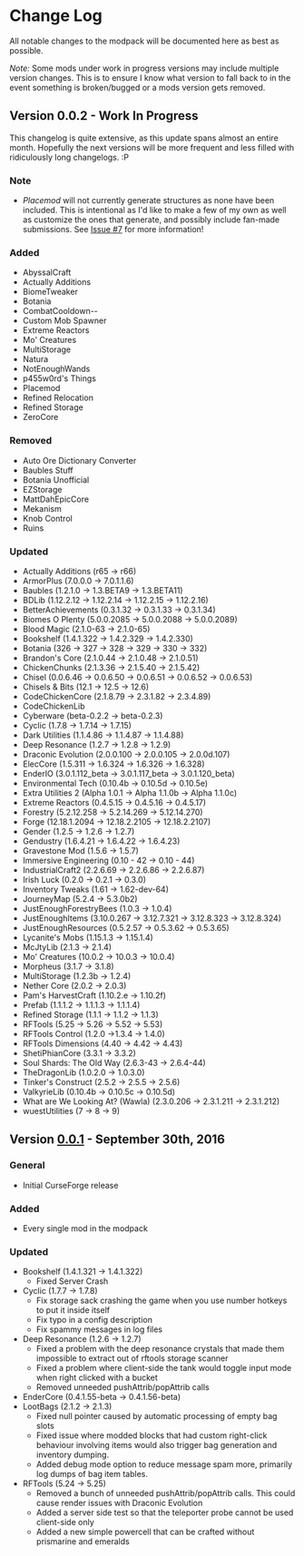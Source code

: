 # Change Log
All notable changes to the modpack will be documented here as best as possible.

*Note:* Some mods under work in progress versions may include multiple version changes. This is to ensure I know what version to fall back to in the event something is broken/bugged or a mods version gets removed.

## Version 0.0.2 - Work In Progress
This changelog is quite extensive, as this update spans almost an entire month. Hopefully the next versions will be more frequent and less filled with ridiculously long changelogs. :P

### Note
- *Placemod* will not currently generate structures as none have been included. This is intentional as I'd like to make a few of my own as well as customize the ones that generate, and possibly include fan-made submissions. See [Issue #7](https://github.com/xlxAciDxlx/AcidPak2/issues/7) for more information!

### Added
- AbyssalCraft
- Actually Additions
- BiomeTweaker
- Botania
- CombatCooldown--
- Custom Mob Spawner
- Extreme Reactors
- Mo' Creatures
- MultiStorage
- Natura
- NotEnoughWands
- p455w0rd's Things
- Placemod
- Refined Relocation
- Refined Storage
- ZeroCore

### Removed
- Auto Ore Dictionary Converter
- Baubles Stuff
- Botania Unofficial
- EZStorage
- MattDahEpicCore
- Mekanism
- Knob Control
- Ruins

### Updated
- Actually Additions (r65 -> r66)
- ArmorPlus (7.0.0.0 -> 7.0.1.1.6)
- Baubles (1.2.1.0 -> 1.3.BETA9 -> 1.3.BETA11)
- BDLib (1.12.2.12 -> 1.12.2.14 -> 1.12.2.15 -> 1.12.2.16)
- BetterAchievements (0.3.1.32 -> 0.3.1.33 -> 0.3.1.34)
- Biomes O Plenty (5.0.0.2085 -> 5.0.0.2088 -> 5.0.0.2089)
- Blood Magic (2.1.0-63 -> 2.1.0-65)
- Bookshelf (1.4.1.322 -> 1.4.2.329 -> 1.4.2.330)
- Botania (326 -> 327 -> 328 -> 329 -> 330 -> 332)
- Brandon's Core (2.1.0.44 -> 2.1.0.48 -> 2.1.0.51)
- ChickenChunks (2.1.3.36 -> 2.1.5.40 -> 2.1.5.42)
- Chisel (0.0.6.46 -> 0.0.6.50 -> 0.0.6.51 -> 0.0.6.52 -> 0.0.6.53)
- Chisels & Bits (12.1 -> 12.5 -> 12.6)
- CodeChickenCore (2.1.8.79 -> 2.3.1.82 -> 2.3.4.89)
- CodeChickenLib
- Cyberware (beta-0.2.2 -> beta-0.2.3)
- Cyclic (1.7.8 -> 1.7.14 -> 1.7.15)
- Dark Utilities (1.1.4.86 -> 1.1.4.87 -> 1.1.4.88)
- Deep Resonance (1.2.7 -> 1.2.8 -> 1.2.9)
- Draconic Evolution (2.0.0.100 -> 2.0.0.105 -> 2.0.0d.107)
- ElecCore (1.5.311 -> 1.6.324 -> 1.6.326 -> 1.6.328)
- EnderIO (3.0.1.112_beta -> 3.0.1.117_beta -> 3.0.1.120_beta)
- Environmental Tech (0.10.4b -> 0.10.5d -> 0.10.5e)
- Extra Utilities 2 (Alpha 1.0.1 -> Alpha 1.1.0b -> Alpha 1.1.0c)
- Extreme Reactors (0.4.5.15 -> 0.4.5.16 -> 0.4.5.17)
- Forestry (5.2.12.258 -> 5.2.14.269 -> 5.12.14.270)
- Forge (12.18.1.2094 -> 12.18.2.2105 -> 12.18.2.2107)
- Gender (1.2.5 -> 1.2.6 -> 1.2.7)
- Gendustry (1.6.4.21 -> 1.6.4.22 -> 1.6.4.23)
- Gravestone Mod (1.5.6 -> 1.5.7)
- Immersive Engineering (0.10 - 42 -> 0.10 - 44)
- IndustrialCraft2 (2.2.6.69 -> 2.2.6.86 -> 2.2.6.87)
- Irish Luck (0.2.0 -> 0.2.1 -> 0.3.0)
- Inventory Tweaks (1.61 -> 1.62-dev-64)
- JourneyMap (5.2.4 -> 5.3.0b2)
- JustEnoughForestryBees (1.0.3 -> 1.0.4)
- JustEnoughItems (3.10.0.267 -> 3.12.7.321 -> 3.12.8.323 -> 3.12.8.324)
- JustEnoughResources (0.5.2.57 -> 0.5.3.62 -> 0.5.3.65)
- Lycanite's Mobs (1.15.1.3 -> 1.15.1.4)
- McJtyLib (2.1.3 -> 2.1.4)
- Mo' Creatures (10.0.2 -> 10.0.3 -> 10.0.4)
- Morpheus (3.1.7 -> 3.1.8)
- MultiStorage (1.2.3b -> 1.2.4)
- Nether Core (2.0.2 -> 2.0.3)
- Pam's HarvestCraft (1.10.2.e -> 1.10.2f)
- Prefab (1.1.1.2 -> 1.1.1.3 -> 1.1.1.4)
- Refined Storage (1.1.1 -> 1.1.2 -> 1.1.3)
- RFTools (5.25 -> 5.26 -> 5.52 -> 5.53)
- RFTools Control (1.2.0 ->1.3.4 -> 1.4.0)
- RFTools Dimensions (4.40 -> 4.42 -> 4.43)
- ShetiPhianCore (3.3.1 -> 3.3.2)
- Soul Shards: The Old Way (2.6.3-43 -> 2.6.4-44)
- TheDragonLib (1.0.2.0 -> 1.0.3.0)
- Tinker's Construct (2.5.2 -> 2.5.5 -> 2.5.6)
- ValkyrieLib (0.10.4b -> 0.10.5c -> 0.10.5d)
- What are We Looking At? (Wawla) (2.3.0.206 -> 2.3.1.211 -> 2.3.1.212)
- wuestUtilities (7 -> 8 -> 9)

## Version [0.0.1](https://minecraft.curseforge.com/projects/acidpak-2/files/2333257) - September 30th, 2016
### General
- Initial CurseForge release

### Added
- Every single mod in the modpack

### Updated
- Bookshelf (1.4.1.321 -> 1.4.1.322)
  - Fixed Server Crash
- Cyclic (1.7.7 -> 1.7.8)
  - Fix storage sack crashing the game when you use number hotkeys to put it inside itself
  - Fix typo in a config description
  - Fix spammy messages in log files
- Deep Resonance (1.2.6 -> 1.2.7)
  - Fixed a problem with the deep resonance crystals that made them impossible to extract out of rftools storage scanner
  - Fixed a problem where client-side the tank would toggle input mode when right clicked with a bucket
  - Removed unneeded pushAttrib/popAttrib calls
- EnderCore (0.4.1.55-beta -> 0.4.1.56-beta)
- LootBags (2.1.2 -> 2.1.3)
  - Fixed null pointer caused by automatic processing of empty bag slots
  - Fixed issue where modded blocks that had custom right-click behaviour involving items would also trigger bag generation and inventory dumping.
  - Added debug mode option to reduce message spam more, primarily log dumps of bag item tables.
- RFTools (5.24 -> 5.25)
  - Removed a bunch of unneeded pushAttrib/popAttrib calls. This could cause render issues with Draconic Evolution
  - Added a server side test so that the teleporter probe cannot be used client-side only
  - Added a new simple powercell that can be crafted without prismarine and emeralds
